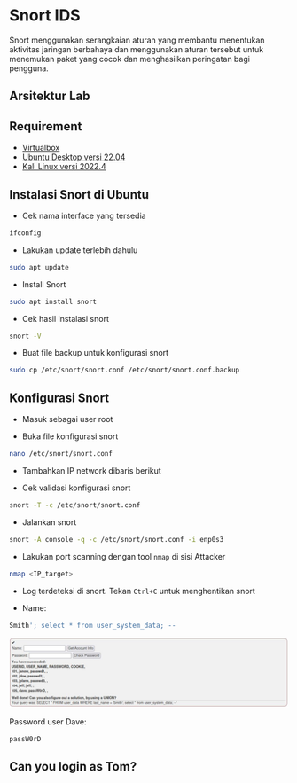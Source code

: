# Snort IDS
Snort menggunakan serangkaian aturan yang membantu menentukan aktivitas jaringan berbahaya dan menggunakan aturan tersebut untuk menemukan paket yang cocok dan menghasilkan peringatan bagi pengguna.

## Arsitektur Lab

## Requirement
- [Virtualbox](https://www.virtualbox.org/)
- [Ubuntu Desktop versi 22.04](https://ubuntu.com/download/desktop)
- [Kali Linux versi 2022.4](https://www.kali.org/get-kali/#kali-platforms)

## Instalasi Snort di Ubuntu
- Cek nama interface yang tersedia
```sh
ifconfig
```

- Lakukan update terlebih dahulu
```sh
sudo apt update
```

- Install Snort
```sh
sudo apt install snort
```

- Cek hasil instalasi snort
```sh
snort -V
```

- Buat file backup untuk konfigurasi snort
```sh
sudo cp /etc/snort/snort.conf /etc/snort/snort.conf.backup
```


## Konfigurasi Snort
- Masuk sebagai user root

- Buka file konfigurasi snort
```sh
nano /etc/snort/snort.conf
```
- Tambahkan IP network dibaris berikut


- Cek validasi konfigurasi snort
```sh
snort -T -c /etc/snort/snort.conf
```

- Jalankan snort
```sh
snort -A console -q -c /etc/snort/snort.conf -i enp0s3
```

- Lakukan port scanning dengan tool `nmap` di sisi Attacker
```sh
nmap <IP_target>
```

- Log terdeteksi di snort. Tekan `Ctrl+C` untuk menghentikan snort





- Name:
```sh
Smith'; select * from user_system_data; --
```

![alt text](https://github.com/rahardian-dwi-saputra/webgoat/blob/main/assets/wg%2010.JPG)

Password user Dave:
```sh
passW0rD
```

## Can you login as Tom?